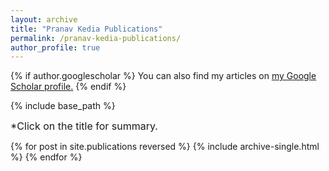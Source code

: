 ```yaml
---
layout: archive
title: "Pranav Kedia Publications"
permalink: /pranav-kedia-publications/
author_profile: true
---
```


{% if author.googlescholar %}
  You can also find my articles on <u><a href="{{author.googlescholar}}">my Google Scholar profile</a>.</u>
{% endif %}

{% include base_path %}
<p><font size="3">*Click on the title for summary.</font></p>

{% for post in site.publications reversed %}
  {% include archive-single.html %}
{% endfor %}
